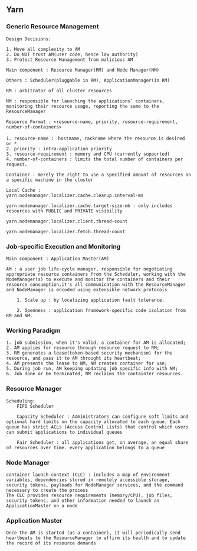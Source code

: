 ## Yarn


### Generic Resource Management

	Design Decisions:

	1. Move all complexity to AM
	2. Do NOT trust AM(user code, hence low authority)
	3. Protect Resource Management from malicious AM

	Main component : Resource Manager(RM) and Node Manager(NM)

	Others : Scheduler(pluggable in RM), ApplicationManager(in RM)

	RM : arbitrator of all cluster resources

	NM : responsible for launching the applications’ containers, monitoring their resource usage, reporting the same to the ResourceManager

	Resource Format : <resource-name, priority, resource-requirement, number-of-containers>

	1. resource-name :　hostname, rackname where the resource is desired or *
	2. priority : intra-application priority
	3. resource-requirement : memory and CPU (currently supported)
	4. number-of-containers : limits the total number of containers per request.

	Container : merely the right to use a specified amount of resources on a specific machine in the cluster

	Local Cache :
	yarn.nodemanager.localizer.cache.cleanup.interval-ms

	yarn.nodemanager.localizer.cache.target-size-mb : only includes resources with PUBLIC and PRIVATE visibility

	yarn.nodemanager.localizer.client.thread-count

	yarn.nodemanager.localizer.fetch.thread-count


### Job-specific Execution and Monitoring

	Main component : Application Master(AM)

	AM : a user job life-cycle manager, responsible for negotiating appropriate resource containers from the Scheduler, working with the NodeManager(s) to execute and monitor the containers and their resource consumption.it's all communication with the ResourceManager and NodeManager is encoded using extensible network protocols

		1. Scale up : by localizing application fault tolerance.

		2. Openness : application framework-specific code isolation from RM and NM.


### Working Paradigm

	1. job submission, when it's valid, a container for AM is allocated;
	2. AM applies for resource through resource request to RM;
	3. RM generates a lease(token-based security mechanism) for the resource, and pass it to AM throught its heartbeat;
	4. AM presents the lease to NM, NM creates container for use;
	5. During job run, AM keeping updating job specific info with NM;
	6. Job done or be terminated, NM reclaims the containter resources.


### Resource Manager

	Scheduling:
		FIFO Scheduler

		Capacity Scheduler : Administrators can configure soft limits and optional hard limits on the capacity allocated to each queue. Each queue has strict ACLs (Access Control Lists) that control which users can submit applications to individual queues

		Fair Scheduler : all applications get, on average, an equal share of resources over time. every application belongs to a queue



### Node Manager

	container launch context (CLC) : includes a map of environment variables, dependencies stored in remotely accessible storage, security tokens, payloads for NodeManager services, and the command necessary to create the process
	The CLC provides resource requirements (memory/CPU), job files, security tokens, and other information needed to launch an ApplicationMaster on a node


### Application Master

	Once the AM is started (as a container), it will periodically send heartbeats to the ResourceManager to affirm its health and to update the record of its resource demands
